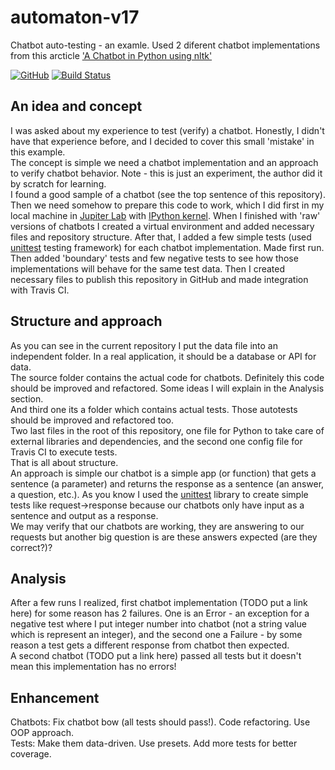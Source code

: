 # automaton-v17
Chatbot auto-testing - an examle. Used 2 diferent chatbot implementations from this arcticle ['A Chatbot in Python using nltk'](https://medium.com/swlh/a-chatbot-in-python-using-nltk-938a37a9eacc)

[![GitHub](https://img.shields.io/github/license/mashape/apistatus.svg)](https://github.com/BurhanH/automaton-v17/blob/master/LICENSE)
[![Build Status](https://travis-ci.org/BurhanH/automaton-v17.svg?branch=master)](https://travis-ci.org/BurhanH/automaton-v17)

## An idea and concept
I was asked about my experience to test (verify) a chatbot. Honestly, I didn't have that experience before, and I decided to cover this small 'mistake' in this example. <br>
The concept is simple we need a chatbot implementation and an approach to verify chatbot behavior. Note - this is just an experiment, the author did it by scratch for learning. <br>
I found a good sample of a chatbot (see the top sentence of this repository). <br>
Then we need somehow to prepare this code to work, which I did first in my local machine in [Jupiter Lab](https://jupyterlab.readthedocs.io/en/stable/) with [IPython kernel](https://ipython.org/). When I finished with 'raw' versions of chatbots I created a virtual environment and added necessary files and repository structure. After that, I added a few simple tests (used [unittest](https://docs.python.org/3/library/unittest.html) testing framework) for each chatbot implementation. Made first run. Then added 'boundary' tests and few negative tests to see how those implementations will behave for the same test data. Then I created necessary files to publish this repository in GitHub and made integration with Travis CI.

## Structure and approach
As you can see in the current repository I put the data file into an independent folder. In a real application, it should be a database or API for data. <br>
The source folder contains the actual code for chatbots. Definitely this code should be improved and refactored. Some ideas I will explain in the Analysis section. <br>
And third one its a folder which contains actual tests. Those autotests should be improved and refactored too. <br>
Two last files in the root of this repository, one file for Python to take care of external libraries and dependencies, and the second one config file for Travis CI to execute tests. <br>
That is all about structure. <br>
An approach is simple our chatbot is a simple app (or function) that gets a sentence (a parameter) and returns the response as a sentence (an answer, a question, etc.). As you know I used the [unittest](https://docs.python.org/3/library/unittest.html) library to create simple tests like request->response because our chatbots only have input as a sentence and output as a response. <br>
We may verify that our chatbots are working, they are answering to our requests but another big question is are these answers expected (are they correct?)?

## Analysis
After a few runs I realized, first chatbot implementation (TODO put a link here) for some reason has 2 failures. One is an Error - an exception for a negative test where I put integer number into chatbot (not a string value which is represent an integer), and the second one a Failure - by some reason a test gets a different response from chatbot then expected. <br>
A second chatbot (TODO put a link here) passed all tests but it doesn't mean this implementation has no errors!

## Enhancement
Chatbots: Fix chatbot bow (all tests should pass!). Code refactoring. Use OOP approach. <br>
Tests: Make them data-driven. Use presets. Add more tests for better coverage.
